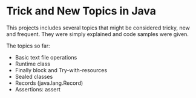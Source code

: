 # Trick and New Topics in Java

This projects includes several topics that might be considered tricky, new and frequent. They were simply explained and code samples were given.

The topics so far:

<ul>
  <li>Basic text file operations</li>
  <li>Runtime class</li>
  <li>Finally block and Try-with-resources</li>
  <li>Sealed classes</li>
  <li>Records (java.lang.Record)</li>
  <li>Assertions: assert</li>
</ul>


